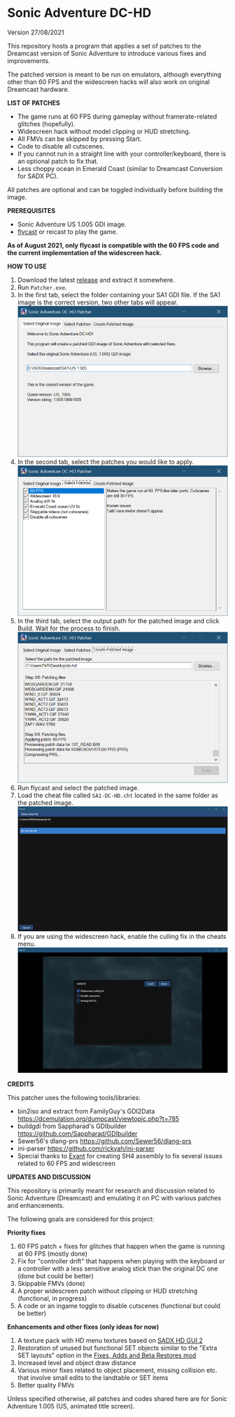 # Sonic Adventure DC-HD

Version 27/08/2021

This repository hosts a program that applies a set of patches to the Dreamcast version of Sonic Adventure to introduce various fixes and improvements.

The patched version is meant to be run on emulators, although everything other than 60 FPS and the widescreen hacks will also work on original Dreamcast hardware.

**LIST OF PATCHES**

- The game runs at 60 FPS during gameplay without framerate-related glitches (hopefully).
- Widescreen hack without model clipping or HUD stretching.
- All FMVs can be skipped by pressing Start.
- Code to disable all cutscenes.
- If you cannot run in a straight line with your controller/keyboard, there is an optional patch to fix that.
- Less choppy ocean in Emerald Coast (similar to Dreamcast Conversion for SADX PC).


All patches are optional and can be toggled individually before building the image.


**PREREQUISITES**

- Sonic Adventure US 1.005 GDI image.
- [flycast](https://flyinghead.github.io/flycast-builds/) or reicast to play the game.

**As of August 2021, only flycast is compatible with the 60 FPS code and the current implementation of the widescreen hack.**

**HOW TO USE**
1. Download the latest [release](https://github.com/PiKeyAr/sa1-dc-hd/releases) and extract it somewhere.
2. Run `Patcher.exe`.
3. In the first tab, select the folder containing your SA1 GDI file. If the SA1 image is the correct version, two other tabs will appear.
![Tab1](images/tab1.png)
4. In the second tab, select the patches you would like to apply.
![Tab2](images/tab2.png)
5. In the third tab, select the output path for the patched image and click Build. Wait for the process to finish.
![Tab3](images/tab3.png)
6. Run flycast and select the patched image.
7. Load the cheat file called `SA1-DC-HD.cht` located in the same folder as the patched image.
![Cheat](images/cheat.png)
8. If you are using the widescreen hack, enable the culling fix in the cheats menu.
![Culling](images/culling.png)

**CREDITS**

This patcher uses the following tools/libraries:
- bin2iso and extract from FamilyGuy's GDI2Data https://dcemulation.org/dumpcast/viewtopic.php?t=785
- buildgdi from Sappharad's GDIbuilder https://github.com/Sappharad/GDIbuilder
- Sewer56's dlang-prs https://github.com/Sewer56/dlang-prs
- ini-parser https://github.com/rickyah/ini-parser
- Special thanks to [Exant](https://github.com/Exant64) for creating SH4 assembly to fix several issues related to 60 FPS and widescreen

**UPDATES AND DISCUSSION**

This repository is primarily meant for research and discussion related to Sonic Adventure (Dreamcast) and emulating it on PC with various patches and enhancements.

The following goals are considered for this project:

**Priority fixes**
1) 60 FPS patch + fixes for glitches that happen when the game is running at 60 FPS (mostly done)
2) Fix for "controller drift" that happens when playing with the keyboard or a controller with a less sensitive analog stick than the original DC one (done but could be better)
3) Skippable FMVs (done)
4) A proper widescreen patch without clipping or HUD stretching (functional, in progress)
5) A code or an ingame toggle to disable cutscenes (functional but could be better)

**Enhancements and other fixes (only ideas for now)**
1) A texture pack with HD menu textures based on [SADX HD GUI 2](https://github.com/PiKeyAr/sadx-hd-gui)
2) Restoration of unused but functional SET objects similar to the "Extra SET layouts" option in the [Fixes, Adds and Beta Restores mod](https://github.com/supercoolsonic/Fixes_Adds_BetaRestores)
3) Increased level and object draw distance
4) Various minor fixes related to object placement, missing collision etc. that involve small edits to the landtable or SET items
5) Better quality FMVs

Unless specified otherwise, all patches and codes shared here are for Sonic Adventure 1.005 (US, animated title screen).
